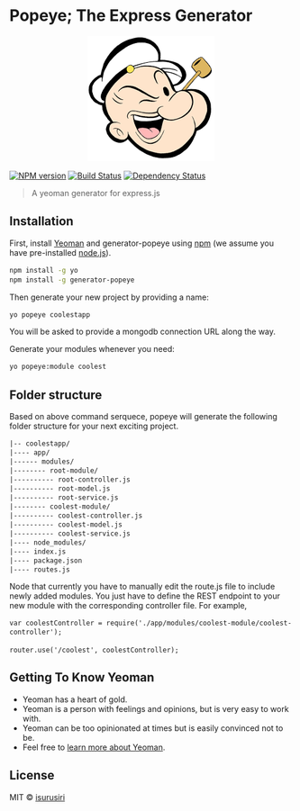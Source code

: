 # Popeye; The Express Generator 

<p align="center">
  <img src="https://github.com/isurusiri/generator-popeye/blob/master/popeye.png">
</p>

[![NPM version][npm-image]][npm-url] [![Build Status][travis-image]][travis-url] [![Dependency Status][daviddm-image]][daviddm-url]

> A yeoman generator for express.js

## Installation

First, install [Yeoman](http://yeoman.io) and generator-popeye using [npm](https://www.npmjs.com/) (we assume you have pre-installed [node.js](https://nodejs.org/)).

```bash
npm install -g yo
npm install -g generator-popeye
```

Then generate your new project by providing a name:

```bash
yo popeye coolestapp
```
You will be asked to provide a mongodb connection URL along the way.

Generate your modules whenever you need:

```bash
yo popeye:module coolest
```

## Folder structure

Based on above command serquece, popeye will generate the following folder structure for your next exciting project.

```
|-- coolestapp/
|---- app/
|------ modules/
|-------- root-module/
|---------- root-controller.js
|---------- root-model.js
|---------- root-service.js
|-------- coolest-module/
|---------- coolest-controller.js
|---------- coolest-model.js
|---------- coolest-service.js
|---- node_modules/
|---- index.js
|---- package.json
|---- routes.js
```
Node that currently you have to manually edit the route.js file to include newly added modules. You just have to define the REST endpoint to your new module with the corresponding controller file. For example,

```
var coolestController = require('./app/modules/coolest-module/coolest-controller');

router.use('/coolest', coolestController);
```

## Getting To Know Yeoman

 * Yeoman has a heart of gold.
 * Yeoman is a person with feelings and opinions, but is very easy to work with.
 * Yeoman can be too opinionated at times but is easily convinced not to be.
 * Feel free to [learn more about Yeoman](http://yeoman.io/).

## License

MIT © [isurusiri](https://isurusiri.com/)


[npm-image]: https://badge.fury.io/js/generator-popeye.svg
[npm-url]: https://npmjs.org/package/generator-popeye
[travis-image]: https://travis-ci.org/isurusiri/generator-popeye.svg?branch=master
[travis-url]: https://travis-ci.org/isurusiri/generator-popeye
[daviddm-image]: https://david-dm.org/isurusiri/generator-popeye.svg?theme=shields.io
[daviddm-url]: https://david-dm.org/isurusiri/generator-popeye
